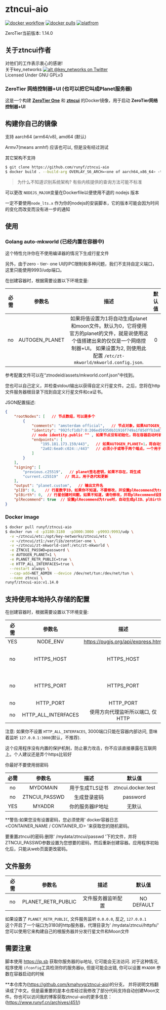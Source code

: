 # ztncui-aio

[![docker workflow](https://github.com/fredliang44/derper-docker/actions/workflows/docker-image.yml/badge.svg)](https://hub.docker.com/r/runyf/ztncui-aio)
[![docker pulls](https://img.shields.io/docker/pulls/runyf/derper.svg?color=brightgreen)](https://hub.docker.com/r/runyf/ztncui-aio)
[![platfrom](https://img.shields.io/badge/platform-amd64%20%7C%20arm64-brightgreen)](https://hub.docker.com/r/runyf/ztncui-aio/tags)


ZeroTier当前版本: 1.14.0

## 关于ztncui作者

对他们的工作表示衷心的感谢!   
关于key_networks [![alt @key_networks on Twitter](https://i.imgur.com/wWzX9uB.png)](https://twitter.com/key_networks)   
Licensed Under GNU GPLv3   

### ZeroTier 网络控制器+UI (也可以把它叫成Planet服务器)

这是一个构建 **[ZeroTier One](https://www.zerotier.com/download.shtml)** 和 **[ztncui](https://key-networks.com/ztncui)** 的Docker镜像，用于启动 **ZeroTier网络控制器+UI**

## 构建你自己的镜像

支持 aarch64 (arm64/v8), amd64 (默认)

Armv7(means armhf) 应该也可以, 但是没有经过测试

其它架构不支持

```bash
$ git clone https://github.com/runyf/ztncui-aio
$ docker build . --build-arg OVERLAY_S6_ARCH=<one of aarch64,x86_64> -t ghcr.io/kmahyyg/ztncui-aio:latest
```

> 为什么不知道识别系统架构? 有些内核提供的查询方法可能不标准

可以更改 `NODEJS_MAJOR`变量在Dockerfile以便使用不退的 nodejs 版本

一定不要使用`node_lts.x` 作为你的nodejs的安装脚本，它的版本可能会因为时间的变化而改变而没有进一步的通知

## 使用

### Golang auto-mkworld (已经内置在容器中)

这个特性允许你在不使用编译器的情况下生成行星文件   

另外，由于zero - tier- one UI的IPC限制和多种问题，我们不支持自定义端口，这里只能使用9993/udp端口。   

在创建容器时，根据需要设置以下环境变量:

| 必需 | 参数名| 描述 | 默认值 |
|:--------:|:--------:|:--------:|:--------:|
| no | AUTOGEN_PLANET | 如果将值设置为1将自动生成planet和moon文件。默认为0，它将使用官方的planet的文件，就是说使用这个值搭建出来的仅仅是一个网络控制器+UI。 如果设置为2, 则使用此配置 `/etc/zt-mkworld/mkworld.config.json`.  | 0 |

参考配置文件可以在“ztnodeid/assets/mkworld.conf.json”中找到。

您也可以自己定义，并检查stdout输出以获得自定义行星文件。之后，您将在http文件服务器根目录下找到自定义行星文件和ca证书。

JSON配置描述:

```json
{
    "rootNodes": [   // 节点数组，可以是多个
        {
            "comments": "amsterdam official",   // 节点对象，如果AUTOGEN_PLANET=1，将自动生成
            "identity": "992fcf1db7:0:206ed59350b31916f749a1f85dffb3a8787dcbf83b8c6e9448d4e3ea0e3369301be716c3609344a9d1533850fb4460c50af43322bcfc8e13d3301a1f1003ceb6",  
            // node identity.public ^^ , 如果节点没有初始化，将在容器启动时初始化
            "endpoints": [
                "195.181.173.159/443",   // 如果AUTOGEN_PLANET=1，将自动生成格式为ip/port的值
                "2a02:6ea0:c024::/443"   // 必须小于或等于两个端点，一个用于IPv4，一个用于IPv6。如果有多个IP，请设置多个不同身份的节点。
            ]
        }
    ],
    "signing": [
        "previous.c25519",   // planet签名密钥，如果不存在，将生成
        "current.c25519"   // 同上，用于迭代和更新
    ],
    "output": "planet.custom",   // 输出文件名
    "plID": 0,    // 行星数字ID，如果你不知道，不要修改，并设置plRecommend为true
    "plBirth": 0,  // 行星创建时间戳，如果不知道，请勿修改，并将plRecommend设置为true
    "plRecommend": true  // 设置plRecommend为true时，自动生成plID、plBirth的值。要了解更多细节，请阅读zerotier-one官方repo中的mkworld源代码
}
```

### Docker image

```bash
$ docker pull runyf/ztncui-aio
$ docker run -d -p3180:3180  -p3000:3000 -p9993:9993/udp \
  -v ~/ztncui/etc:/opt/key-networks/ztncui/etc \
  -v ~/ztncui/zt1:/var/lib/zerotier-one \
  -v ~/ztncui/zt-mkworld-conf:/etc/zt-mkworld \
  -e ZTNCUI_PASSWD=password \
  -e AUTOGEN_PLANET=1 \
  -e PLANET_RETR_PUBLIC=true \
  -e HTTP_ALL_INTERFACES=true \
  --restart always \
  --cap-add=NET_ADMIN --device /dev/net/tun:/dev/net/tun \
  --name ztncui \
runyf/ztncui-aio:v1.14.0
```
## 支持使用本地持久存储的配置

在创建容器时，根据需要设置以下环境变量:

| 必需 | 参数名 | 描述 | 默认值 |
|:--------:|:--------:|:--------:|:--------:|
| YES | NODE_ENV | https://pugjs.org/api/express.html | production |
| no | HTTPS_HOST | HTTPS_HOST | NO DEFAULT, MEANS DISABLED |
| no | HTTPS_PORT | HTTPS_PORT | NO DEFAULT, MEANS DISABLED |
| no | HTTP_PORT | HTTP_PORT | 3000 |
| no | HTTP_ALL_INTERFACES | 使用方向代理监听所以端口, 仅HTTP | NO DEFAULT |

注意: 如果你不设置 `HTTP_ALL_INTERFACES`, 3000端口只能在容器内部访问, 意味着监听 `127.0.0.1:3000`(默认，不推荐).

这个应用程序没有内置的保护机制，防止暴力攻击，你不应该直接暴露在互联网上。个人建议还是弄个https比较好

你最好不要使用弱密码

| 必需 | 参数名 | 描述 | 默认值 |
|:--------:|:--------:|:--------:|:--------:|
| no | MYDOMAIN | 用于生成TLS证书  | ztncui.docker.test |
| no | ZTNCUI_PASSWD | 生成登录密码 | password |
| YES | MYADDR | 你的服务器IP地址 | 无默认 |


**警告:如果您没有设置密码，您必须使用' docker容器日志<CONTAINER_NAME / CONTAINER_ID> '来获取您的随机密码。

要重置ztncui的密码:删除' /mydata/ztncui/passwd '下的文件，并将ZTNCUI_PASSWD参数设置为您想要的密码，然后重新创建容器。应用程序初始化后，只能从web页面更改密码。

## 文件服务

| 必需 | 参数名 | 描述 | 默认值 |
|:--------:|:--------:|:--------:|:--------:|
| no | PLANET_RETR_PUBLIC | 文件服务器监听配置 | NO DEFAULT |

如果设置了 `PLANET_RETR_PUBLIC`, 文件服务监听 `0.0.0.0`, 反之, `127.0.0.1`    
这个开启了一个端口为3180的http服务器，代理目录为' /mydata/ztncui/httpfs/'   
您可以使用它来构建自己的根服务器并分发行星文件和Moon文件

## 需要注意

脚本使用 https://ip.sb 获取你服务器的ip地址, 它可能会无法访问. 对于这种情况, 程序使用 `ifconfig`工具检测你的服务器ip, 但是可能会出错, 你可以设置 `MYADDR` 参数在容器启动的时候

**本仓库为(https://github.com/kmahyyg/ztncui-aio)的分支。
并将说明文档翻译成了中文。但是最重要的是本仓库经过我修改了部分代码支持自动创建Moon文件。你也可以访问我的博客获取ztncui-aio的更多信息： (https://www.runyf.cn/archives/451/)

